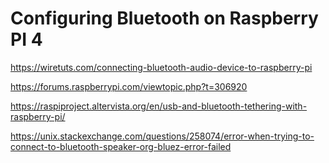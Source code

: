 # Configuring Bluetooth on Raspberry PI 4

https://wiretuts.com/connecting-bluetooth-audio-device-to-raspberry-pi

https://forums.raspberrypi.com/viewtopic.php?t=306920


https://raspiproject.altervista.org/en/usb-and-bluetooth-tethering-with-raspberry-pi/

https://unix.stackexchange.com/questions/258074/error-when-trying-to-connect-to-bluetooth-speaker-org-bluez-error-failed
